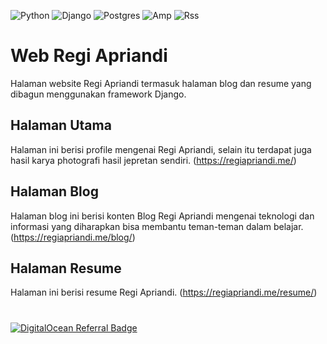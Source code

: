 ![Python](https://img.shields.io/badge/python-3670A0?style=for-the-badge&logo=python&logoColor=ffdd54) ![Django](https://img.shields.io/badge/django-%23092E20.svg?style=for-the-badge&logo=django&logoColor=white) ![Postgres](https://img.shields.io/badge/postgres-%23316192.svg?style=for-the-badge&logo=postgresql&logoColor=white) ![Amp](https://img.shields.io/badge/Amp-005AF0?style=for-the-badge&logo=amp&logoColor=white) ![Rss](https://img.shields.io/badge/rss-F88900?style=for-the-badge&logo=rss&logoColor=white) 

# Web Regi Apriandi
Halaman website Regi Apriandi termasuk halaman blog dan resume yang dibagun menggunakan framework Django.

## Halaman Utama
Halaman ini berisi profile mengenai Regi Apriandi, selain itu terdapat juga hasil karya photografi hasil jepretan sendiri. (https://regiapriandi.me/)

## Halaman Blog
Halaman blog ini berisi konten Blog Regi Apriandi mengenai teknologi dan informasi yang diharapkan bisa membantu teman-teman dalam belajar. (https://regiapriandi.me/blog/)

## Halaman Resume
Halaman ini berisi resume Regi Apriandi. (https://regiapriandi.me/resume/)

# 
[![DigitalOcean Referral Badge](https://web-platforms.sfo2.cdn.digitaloceanspaces.com/WWW/Badge%201.svg)](https://www.digitalocean.com/?refcode=c80595539677&utm_campaign=Referral_Invite&utm_medium=Referral_Program&utm_source=badge)
